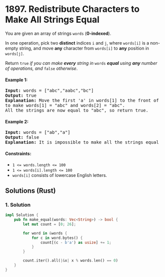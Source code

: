 # 1897. Redistribute Characters to Make All Strings Equal
You are given an array of strings `words` (**0-indexed**).

In one operation, pick two **distinct** indices `i` and `j`, where `words[i]` is a non-empty string, and move **any** character from `words[i]` to **any** position in `words[j]`.

Return `true` *if you can make **every** string in* `words` ***equal** using **any** number of operations, and* `false` *otherwise*.

#### Example 1:
<pre>
<strong>Input:</strong> words = ["abc","aabc","bc"]
<strong>Output:</strong> true
<strong>Explanation:</strong> Move the first 'a' in words[1] to the front of words[2],
to make words[1] = "abc" and words[2] = "abc".
All the strings are now equal to "abc", so return true.
</pre>

#### Example 2:
<pre>
<strong>Input:</strong> words = ["ab","a"]
<strong>Output:</strong> false
<strong>Explanation:</strong> It is impossible to make all the strings equal using the operation.
</pre>

#### Constraints:
* `1 <= words.length <= 100`
* `1 <= words[i].length <= 100`
* `words[i]` consists of lowercase English letters.

## Solutions (Rust)

### 1. Solution
```Rust
impl Solution {
    pub fn make_equal(words: Vec<String>) -> bool {
        let mut count = [0; 26];

        for word in &words {
            for c in word.bytes() {
                count[(c - b'a') as usize] += 1;
            }
        }

        count.iter().all(|&x| x % words.len() == 0)
    }
}
```
